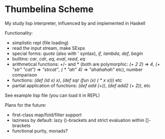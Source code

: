 Thumbelina Scheme
=================

My study lisp interpreter, influenced by and implemented in Haskell

Functionality:
* simplistic repl (file loading)
* read the input stream, make SExps
* special forms: *quote* (also with ' syntax), *if*, *lambda*, *def*, *begin*
* builtins: *car*, *cdr*, *eq*, *eval*, *read*, *eq*
* arithmetical functions: +/- and * (both are polymorphic: _(+ 2 2)_ => _4_, _(+ "str" "cat")_ => _"strcat"_, _( * "ah" 4)_ => _"ahahahah"_ etc), number comparison
* functions: _(def (id x) x)_, _(def sqr (fun (x) ( * x x)))_ etc
* partial application of functions: _(def add (+))_, _(def add2 (+ 2))_, etc

See example lisp file (you can load it in REPL)

Plans for the future:
* first-class map/fold/filter support
* laziness by default: lazy ()-brackets and strict evaluation within []-brackets
* functional purity, monads?
